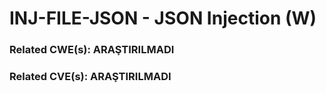 # INJ-FILE-JSON - JSON Injection (W)

### Related CWE(s): ARAŞTIRILMADI
### Related CVE(s): ARAŞTIRILMADI